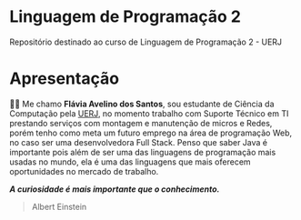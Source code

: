  # Linguagem de Programação 2
Repositório destinado ao curso de Linguagem de Programação 2 - UERJ

# Apresentação 
:woman_technologist:
Me chamo **Flávia Avelino dos Santos**, sou estudante de Ciência da Computação pela [UERJ](https://uerj.br/), no momento trabalho com Suporte Técnico em TI prestando serviços com montagem e manutenção de micros e Redes, porém  tenho como meta um futuro emprego na área de programação Web, no caso ser uma desenvolvedora Full Stack.
Penso que saber Java é importante pois além de ser uma das linguagens de programação mais usadas no mundo, ela é uma das linguagens que mais oferecem oportunidades no mercado de trabalho.


**_A curiosidade é mais importante que o conhecimento._** 
>Albert Einstein

